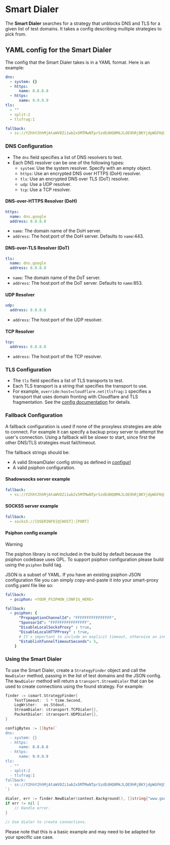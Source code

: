 # Smart Dialer

The **Smart Dialer** searches for a strategy that unblocks DNS and TLS for a given list of test domains. It takes a config describing multiple strategies to pick from.

## YAML config for the Smart Dialer

The config that the Smart Dialer takes is in a YAML format. Here is an example:

```yaml
dns:
  - system: {}
  - https:
      name: 8.8.8.8
  - https:
      name: 9.9.9.9
tls:
  - ""
  - split:2
  - tlsfrag:1

fallback:
  - ss://Y2hhY2hhMjAtaWV0Zi1wb2x5MTMwNTprSzdEdHQ0MkJLOE9hRjBKYjdpWGFK@1.2.3.4:9999/?outline=1
```

### DNS Configuration

*   The `dns` field specifies a list of DNS resolvers to test.
*   Each DNS resolver can be one of the following types:
    *   `system`: Use the system resolver. Specify with an empty object.
    *   `https`: Use an encrypted DNS over HTTPS (DoH) resolver.
    *   `tls`: Use an encrypted DNS over TLS (DoT) resolver.
    *   `udp`: Use a UDP resolver.
    *   `tcp`: Use a TCP resolver.

#### DNS-over-HTTPS Resolver (DoH)

```yaml
https:
  name: dns.google
  address: 8.8.8.8
```

*   `name`: The domain name of the DoH server.
*   `address`: The host:port of the DoH server. Defaults to `name`:443.

#### DNS-over-TLS Resolver (DoT)

```yaml
tls:
  name: dns.google
  address: 8.8.8.8
```

*   `name`: The domain name of the DoT server.
*   `address`: The host:port of the DoT server. Defaults to `name`:853.

#### UDP Resolver

```yaml
udp:
  address: 8.8.8.8
```

*   `address`: The host:port of the UDP resolver.

#### TCP Resolver

```yaml
tcp:
  address: 8.8.8.8
```

*   `address`: The host:port of the TCP resolver.

### TLS Configuration

*   The `tls` field specifies a list of TLS transports to test.
*   Each TLS transport is a string that specifies the transport to use.
*   For example, `override:host=cloudflare.net|tlsfrag:1` specifies a transport that uses domain fronting with Cloudflare and TLS fragmentation. See the [config documentation](https://pkg.go.dev/github.com/Jigsaw-Code/outline-sdk/x/configurl#hdr-Config_Format) for details.

### Fallback Configuration

A fallback configuration is used if none of the proxyless strategies are able to connect. For example it can specify a backup proxy server to attempt the user's connection. Using a fallback will be slower to start, since first the other DNS/TLS strategies must fail/timeout.

The fallback strings should be:

*   A valid StreamDialer config string as defined in [configurl](https://pkg.go.dev/github.com/Jigsaw-Code/outline-sdk/x/configurl#hdr-Proxy_Protocols)
*   A valid psiphon configuration.

#### Shadowsocks server example

```yaml
fallback:
  - ss://Y2hhY2hhMjAtaWV0Zi1wb2x5MTMwNTprSzdEdHQ0MkJLOE9hRjBKYjdpWGFK@1.2.3.4:9999/?outline=1
```

#### SOCKS5 server example

```yaml
fallback:
  - socks5://[USERINFO]@[HOST]:[PORT]
```

#### Psiphon config example

> [!WARNING]
> The psiphon library is not included in the build by default because the psiphon codebase uses GPL. To support psiphon configuration please build using the `psiphon` build tag.

JSON is a subset of YAML. If you have an existing psiphon JSON configuration file you can simply copy-and-paste it into your smart-proxy config.yaml file like so:

```yaml
fallback:
  - psiphon: <YOUR_PSIPHON_CONFIG_HERE>
```

```yaml
fallback:
  - psiphon: {
      "PropagationChannelId": "FFFFFFFFFFFFFFFF",
      "SponsorId": "FFFFFFFFFFFFFFFF",
      "DisableLocalSocksProxy" : true,
      "DisableLocalHTTPProxy" : true,
      # It's important to include an explicit timeout, otherwise an invalid connection will hang for a long time
      "EstablishTunnelTimeoutSeconds": 5, 
    }
```

### Using the Smart Dialer

To use the Smart Dialer, create a `StrategyFinder` object and call the `NewDialer` method, passing in the list of test domains and the JSON config. The `NewDialer` method will return a `transport.StreamDialer` that can be used to create connections using the found strategy. For example:

```go
finder := &smart.StrategyFinder{
    TestTimeout:  5 * time.Second,
    LogWriter:   os.Stdout,
    StreamDialer: &transport.TCPDialer{},
    PacketDialer: &transport.UDPDialer{},
}

configBytes := []byte(`
dns:
  - system: {}
  - https:
      name: 8.8.8.8
  - https:
      name: 9.9.9.9
tls:
  - ""
  - split:2
  - tlsfrag:1
fallback:
  - ss://Y2hhY2hhMjAtaWV0Zi1wb2x5MTMwNTprSzdEdHQ0MkJLOE9hRjBKYjdpWGFK@1.2.3.4:9999/?outline=1
`)

dialer, err := finder.NewDialer(context.Background(), []string{"www.google.com"}, configBytes)
if err != nil {
    // Handle error.
}

// Use dialer to create connections.
```

Please note that this is a basic example and may need to be adapted for your specific use case.
